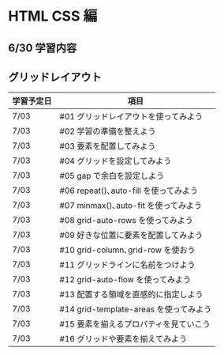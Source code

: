 # HTML CSS 編

## 6/30 学習内容


## グリッドレイアウト

| 学習予定日 | 項目                                   |
| ---------- | -------------------------------------- |
| 7/03       | #01 グリッドレイアウトを使ってみよう   |
| 7/03       | #02 学習の準備を整えよう               |
| 7/03       | #03 要素を配置してみよう               |
| 7/03       | #04 グリッドを設定してみよう           |
| 7/03       | #05 gap で余白を設定しよう             |
| 7/03       | #06 repeat()､auto-fill を使ってみよう  |
| 7/03       | #07 minmax()､auto-fit を使ってみよう   |
| 7/03       | #08 grid-auto-rows を使ってみよう      |
| 7/03       | #09 好きな位置に要素を配置してみよう   |
| 7/03       | #10 grid-column､grid-row を使おう      |
| 7/03       | #11 グリッドラインに名前をつけよう     |
| 7/03       | #12 grid-auto-flow を使ってみよう      |
| 7/03       | #13 配置する領域を直感的に指定しよう   |
| 7/03       | #14 grid-template-areas を使ってみよう |
| 7/03       | #15 要素を揃えるプロパティを見ていこう |
| 7/03       | #16 グリッドや要素を揃えてみよう       |
